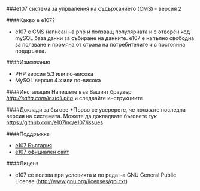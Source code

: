 ###e107 система за упрваления на съдържанието (CMS) - версия 2

####Какво е е107?
* е107 е CMS написан на php и ползващ популярната и с отворен код mySQL база данни за събиране на данните. е107 е напълно свободна за ползване и промяна от страна на потребителите и с постоянна поддръжка.

####Изисквания
* PHP версия 5.3 или по-висока
* MySQL версия 4.x или по-висока

####Инсталация
Напишете във Вашият браузър *http://saita.com/install.php* и следвайте инструкциите

####Доклади за бъгове
*Първо се уверерете, че ползвате последна версия на системата. Можете да докладвате бъговете тук https://github.com/e107inc/e107/issues

####Поддръжка
* [e107 България](http://e107.bg)
* [e107 официален сайт](http://e107.org)

####Лиценз
* e107 се ползва при условията и по реда на GNU General Public License (http://www.gnu.org/licenses/gpl.txt)
